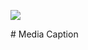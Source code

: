 <p>
  <img src="https://raw.githubusercontent.com/sahariyarahamad/mediacaption/refs/heads/main/ic_logo_round.webp">
</p>
# Media Caption
